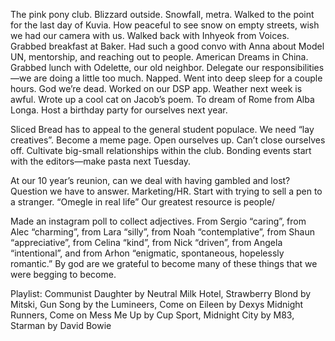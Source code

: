 The pink pony club. Blizzard outside. Snowfall, metra. Walked to the point for the last day of Kuvia. How peaceful to see snow on empty streets, wish we had our camera with us. Walked back with Inhyeok from Voices. Grabbed breakfast at Baker. Had such a good convo with Anna about Model UN, mentorship, and reaching out to people. American Dreams in China. Grabbed lunch with Odelette, our old neighbor. Delegate our responsibilities—we are doing a little too much. Napped. Went into deep sleep for a couple hours. God we’re dead. Worked on our DSP app. Weather next week is awful. Wrote up a cool cat on Jacob’s poem. To dream of Rome from Alba Longa. Host a birthday party for ourselves next year. 

Sliced Bread has to appeal to the general student populace. We need “lay creatives”. Become a meme page. Open ourselves up. Can’t close ourselves off. Cultivate big-small relationships within the club. Bonding events start with the editors—make pasta next Tuesday. 

At our 10 year’s reunion, can we deal with having gambled and lost? Question we have to answer. Marketing/HR. Start with trying to sell a pen to a stranger. “Omegle in real life” Our greatest resource is people/ 

Made an instagram poll to collect adjectives. From Sergio “caring”, from Alec “charming”, from Lara “silly”, from Noah “contemplative”, from Shaun “appreciative”, from Celina “kind”, from Nick “driven”, from Angela “intentional”, and from Arhon “enigmatic, spontaneous, hopelessly romantic.” By god are we grateful to become many of these things that we were begging to become. 

Playlist: Communist Daughter by Neutral Milk Hotel, Strawberry Blond by Mitski, Gun Song by the Lumineers, Come on Eileen by Dexys Midnight Runners, Come on Mess Me Up by Cup Sport, Midnight City by M83, Starman by David Bowie
